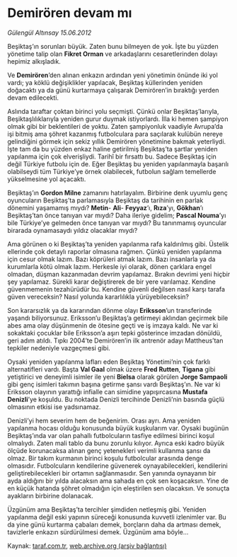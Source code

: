 # Demirören devam mı

*Gülengül Altınsay 15.06.2012*

<div class="yazi"><p>Beşiktaş’ın sorunları büyük. Zaten bunu bilmeyen de yok. İşte bu yüzden yönetime talip olan <b>Fikret Orman</b> ve arkadaşlarını cesaretlerinden dolayı hepimiz alkışladık.</p>
<p>Ve <b>Demirören</b>’den alınan enkazın ardından yeni yönetimin önünde iki yol vardı; ya köklü değişiklikler yapılacak, Beşiktaş küllerinden yeniden doğacaktı ya da günü kurtarmaya çalışarak Demirören’in bıraktığı yerden devam edilecekti.</p>
<p>Aslında taraftar çoktan birinci yolu seçmişti. Çünkü onlar Beşiktaş’larıyla, Beşiktaşlılıklarıyla yeniden gurur duymak istiyorlardı. İlla ki hemen şampiyon olmak gibi bir beklentileri de yoktu. Zaten şampiyonluk vaadiyle Avrupa’da işi bitmiş ama şöhret kazanmış futbolculara para saçılarak kulübün nereye gelindiğini görmek için sekiz yıllık Demirören yönetimine bakmak yeterliydi. İşte tam da bu yüzden enkaz haline getirilmiş Beşiktaş’ta şartlar yeniden yapılanma için çok elverişliydi. Tarihî bir fırsattı bu. Sadece Beşiktaş için değil Türkiye futbolu için de. Eğer Beşiktaş bu yeniden yapılanmayla başarılı olabilseydi tüm Türkiye’ye örnek olabilecek, futbolun sağlam temellerde yükselmesine yol açacaktı.</p>
<p>Beşiktaş’ın <b>Gordon Milne</b> zamanını hatırlayalım. Birbirine denk uyumlu genç oyuncuların Beşiktaş’ta parlamasıyla Beşiktaş da tarihinin en parlak dönemini yaşamamış mıydı? <b>Metin</b>- <b>Ali</b>- <b>Feyyaz</b>’ı, <b>Rıza</b>’yı, <b>Gökhan</b>’ı Beşiktaş’tan önce tanıyan var mıydı? Daha ileriye gidelim; <b>Pascal Nouma</b>’yı bile Türkiye’ye gelmeden önce tanıyan var mıydı? Bu tanınmamış oyuncular birarada oynamasaydı yıldız olacaklar mıydı?</p>
<p>Ama görünen o ki Beşiktaş’ta yeniden yapılanma rafa kaldırılmış gibi. Üstelik ellerinde çok detaylı raporlar olmasına rağmen. Çünkü yeniden yapılanma için cesur olmak lazım. Bazı köprüleri atmak lazım. Bazı insanlarla ya da kurumlarla kötü olmak lazım. Herkesle iyi olarak, dönen çarklara engel olmadan, düşman kazanmadan devrim yapılamaz. Bırakın devrimi yeni hiçbir şey yapılamaz. Sürekli karar değiştirerek de bir yere varılamaz. Kendine güvenmemenin tezahürüdür bu. Kendine güvenli değilsen nasıl karşı tarafa güven vereceksin? Nasıl yolunda kararlılıkla yürüyebileceksin?</p>
<p>Son kararsızlık ya da kararından dönme olayı <b>Eriksson</b>’un transferinde yaşandı biliyorsunuz. Eriksson’u Beşiktaş’a getirmeyi aklından geçirmek bile abes ama olay düşünmenin de ötesine geçti ve iş imzaya kaldı. Ne var ki sokaktaki çocuklar bile Eriksson’a aşırı tepki gösterince imzadan dönüldü, geri adım atıldı. Tıpkı 2004’te Demirören’in ilk antrenör adayı Mattheus’tan tepkiler nedeniyle vazgeçmesi gibi.</p>
<p>Oysaki yeniden yapılanma lafları eden Beşiktaş Yönetimi’nin çok farklı alternatifleri vardı. Başta <b>Val Gaal</b> olmak üzere <b>Fred Rutten</b>, <b>Tigana</b> gibi yetiştirici ve deneyimli isimler ile yeni <b>Bielsa</b> olarak görülen <b>Jorge Sampaoli</b> gibi genç isimleri takımın başına getirme şansı vardı Beşiktaş’ın. Ne var ki Eriksson olayının yarattığı infialle can simidine yapışırcasına <b>Mustafa Denizli</b>’ye koşuldu. Bu noktada Denizli tercihinde Denizli’nin basında güçlü olmasının etkisi ise yadsınamaz. </p>
<p>Denizli’yi hem severim hem de beğenirim. Orası ayrı. Ama yeniden yapılanma hocası olduğu konusunda büyük kuşkularım var. Oysaki bugünün Beşiktaş’ında var olan pahallı futbolcuların tasfiye edilmesi birinci koşul olmalıydı. Zaten mali tablo da bunu zorunlu kılıyor. Ayrıca eski kadro büyük ölçüde korunacaksa alınan genç yetenekleri verimli kullanma şansı da olmaz. Bir takım kurmanın birinci koşulu futbolcular arasında denge olmasıdır. Futbolcuların kendilerine güvenerek oynayabilecekleri, kendilerini geliştirebilecekleri bir ortamın sağlanmasıdır. Sen yanında oynayanın bir ayda aldığını bir yılda alacaksın ama sahada en çok sen koşacaksın. Yine de en küçük hatanda şöhret olmadığın için eleştirilen sen olacaksın. Ve sonuçta ayakların birbirine dolanacak. </p>
<p>Üzgünüm ama Beşiktaş’ta tercihler şimdiden netleşmiş gibi. Yeniden yapılanma değil eski yapının süreceği konusunda kuvvetli izlenimler var. Bu da yine günü kurtarma çabaları demek, borçların daha da artması demek, tavizlerle enkazın sürdürülmesi demek. Üzgünüm ama böyle...</p>
</div>

Kaynak: [taraf.com.tr](http://www.taraf.com.tr/gulengul-altinsay/makale-demiroren-devam-mi.htm), [web.archive.org (arşiv bağlantısı)](http://web.archive.org/web/20130624101639/http://www.taraf.com.tr/gulengul-altinsay/makale-demiroren-devam-mi.htm)
